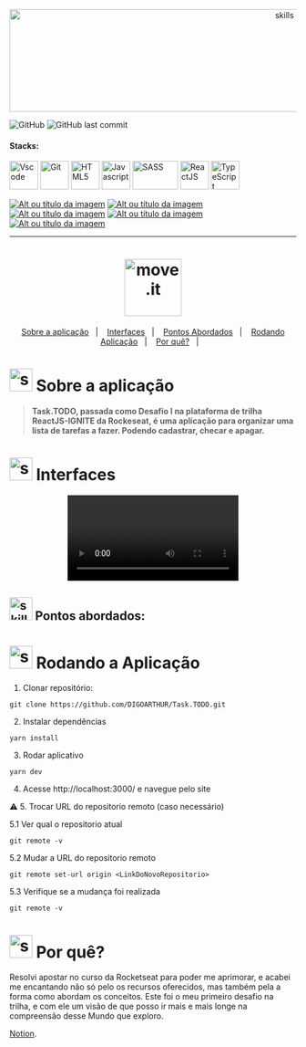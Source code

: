 <!-- VISUALIZAR NO VSCODE  CTRL + K  V -->

<!-- BADGES https://www.youtube.com/watch?v=cRoBt6AZgjc
https://dev.to/envoy_/150-badges-for-github-pnk

BUILD BADGES
https://shields.io
ICONS
https://simpleicons.org/?q=react
-->

<p align="center">
  <img  alt="skills"  width="950" height="180" src="https://user-images.githubusercontent.com/59892368/153731943-b50bd9e6-b88a-4653-8ff6-ee13f8850d9a.png">
</p> 

![GitHub](https://img.shields.io/github/license/digoarthur/Task.TODO)
![GitHub last commit](https://img.shields.io/github/last-commit/digoarthur/Task.TODO)


#### Stacks:
 <!------------------------------------Tasks-->
<p align="left">

  <a href="https://code.visualstudio.com/"><img  alt="Vscode"  width="50" height="50" src="https://user-images.githubusercontent.com/59892368/149663512-3f83da57-bdfe-4cef-bcc2-feb304a738ff.png"><a/>
  <a href="https://git-scm.com/"><img  alt="Git"  width="50" height="50" src="https://user-images.githubusercontent.com/59892368/149677999-f5947f0b-e535-4ba2-911c-1c5926045c35.png"><a/>
   <a href="https://developer.mozilla.org/pt-BR/docs/Web/HTML"><img  alt="HTML5"  width="50" height="50" src="https://user-images.githubusercontent.com/59892368/149663188-8298a9bf-f3ce-4881-944f-e94edf37beed.png"><a/>
   <a href="https://github.com/braziljs/eloquente-javascript"><img  alt="Javascript"  width="50" height="50" src="https://user-images.githubusercontent.com/59892368/149663192-19043371-127c-47f0-8553-0f407c51e2c5.png"><a/>
   <a href="https://sass-lang.com"><img  alt="SASS"  width="80" height="50" src="https://user-images.githubusercontent.com/59892368/135768301-7f3c942e-1fd1-4867-9c5b-ad78353f0eea.png"><a/>
   <a href="https://pt-br.reactjs.org/"><img  alt="ReactJS"  width="50" height="50" src="https://user-images.githubusercontent.com/59892368/110185477-3255b480-7df1-11eb-8399-07a57b05eefb.png"><a/>
   <a href="https://www.typescriptlang.org/"><img  alt="TypeScript"  width="50" height="50" src="https://user-images.githubusercontent.com/59892368/149662563-c86be27c-b905-4aaf-b726-fb1146465ea7.png"><a/>

</p>
 <!------------------------------------Applied Concepts-->
     
<a href="https://devdigoarthur.notion.site/math-32c8febe43b342a587db7eec61217ece"> ![Alt ou título da imagem](https://img.shields.io/badge/-Math-/?logo=JavaScript&logoColor=white&color=yellow)<a/>
 <a href="https://devdigoarthur.notion.site/Filter-108eadff67d74e64846c25d30ec496a2"> ![Alt ou título da imagem](https://img.shields.io/badge/-Filter-/?logo=JavaScript&logoColor=white&color=yellow)<a/>
   <a href="https://devdigoarthur.notion.site/Map-a87c73417a064372b122bf448f4c6ed4"> ![Alt ou título da imagem](https://img.shields.io/badge/-Map-/?logo=JavaScript&logoColor=white&color=yellow)<a/>
<a href="https://devdigoarthur.notion.site/Estado-e7c7508cb6bd4d81984ba5e8e50eab67">  ![Alt ou título da imagem](https://img.shields.io/badge/-State-/?logo=CreateReactApp&logoColor=white&color=blue)<a/>
 <a href="https://devdigoarthur.notion.site/Componentes-bc3ca1ebd97d4ccc8d11e6ab668eeb73"> ![Alt ou título da imagem](https://img.shields.io/badge/-Components-/?logo=CreateReactApp&logoColor=white&color=blue)<a/>





---
    
 
  <h1 align="center">
  <img width="100" height="100" alt="move.it" title="move.it" src="https://user-images.githubusercontent.com/59892368/153732380-eb4f896d-23e3-44cd-8ccd-5ca75a34a80e.svg" />
</h1>


<p align="center">
  <a href="https://github.com/DIGOARTHUR/Task.TODO#--sobre-a-aplicação-">Sobre a aplicação</a>&nbsp;&nbsp;&nbsp;|&nbsp;&nbsp;&nbsp;
  <a href="https://github.com/DIGOARTHUR/Task.TODO#--interfaces-"> Interfaces</a>&nbsp;&nbsp;&nbsp;|&nbsp;&nbsp;&nbsp;
  <a href="https://github.com/DIGOARTHUR/Task.TODO#-pontos-abordados-">Pontos Abordados</a>&nbsp;&nbsp;&nbsp;|&nbsp;&nbsp;&nbsp;
  <a href="https://github.com/DIGOARTHUR/Task.TODO#-rodando-a-aplicação">Rodando Aplicação</a>&nbsp;&nbsp;&nbsp;|&nbsp;&nbsp;&nbsp;
  <a href="https://github.com/DIGOARTHUR/Task.TODO#-por-quê--">Por quê?</a>&nbsp;&nbsp;&nbsp;|&nbsp;&nbsp;&nbsp;
</p> 

  
  
  
  
# <img  alt="skills"  width="40" height="40" src="https://user-images.githubusercontent.com/59892368/148622497-164365e8-f6b0-4f40-bc75-a0ed4da6059b.png">  Sobre a aplicação <!---write here : talk a little about project: what's does, example.  -->
> **Task.TODO, passada como Desafio I na plataforma de trilha ReactJS-IGNITE da Rockeseat, é uma aplicação para organizar uma lista de tarefas a fazer. Podendo cadastrar, checar e apagar.** 



# <img  alt="skills"  width="40" height="40" src="https://user-images.githubusercontent.com/59892368/149667468-f228e4e8-c2f0-474d-858d-6b9216f49b2f.png">  Interfaces <!---write here : demonstration of the application layout.  -->

<p align="center">
  <video  alt="gif_"  src="https://user-images.githubusercontent.com/59892368/153525041-a7bcff23-9905-4de6-b869-1080e971d34c.mp4"></video>
  </p>


## <img  alt="skills"  width="40" height="40" src="https://user-images.githubusercontent.com/59892368/142231777-8c0e09fa-ac09-4654-89d6-6bb986bde09b.gif"> Pontos abordados: <!---write here: learned concepts ;    -->

<!--
* `Array e Objeto JS` (uso do map)
* `CSS` (Grid e FlexBox)
* React
  * [`Propriedade`](https://devdigoarthur.notion.site/Propriedades-c51db4c88a264741bb09389fe20a25f7) (Aplicar passagem de propriedades nos Componentes)
  * [`Componente`](https://devdigoarthur.notion.site/Componentes-bc3ca1ebd97d4ccc8d11e6ab668eeb73) ( Divisão de elementos da aplicação)
  * [`Estado`](https://devdigoarthur.notion.site/Estado-e7c7508cb6bd4d81984ba5e8e50eab67) (UseState() - Controle de mudança de dados)
  * [`Router`](https://devdigoarthur.notion.site/Router-be30e083aad146eea64c89258434a024) ((Navegação pela a aplicação))
  -->
  






<!--
# <img  alt="skills"  width="40" height="40" src="https://user-images.githubusercontent.com/59892368/148622723-8e753e71-6bbf-46c3-b1b5-4fcc3d841a88.png"> Observações

:white_check_mark: FrontEnd
-->



 
 # <img  alt="skills"  width="40" height="40" src="https://user-images.githubusercontent.com/59892368/142216697-dd93272c-c614-4664-9d63-c4e4dfc3e0f3.gif"> Rodando a Aplicação
 


1. Clonar repositório:

```
git clone https://github.com/DIGOARTHUR/Task.TODO.git
```

2. Instalar dependências

```
yarn install
```

3. Rodar aplicativo

```
yarn dev
```

4. Acesse http://localhost:3000/ e navegue pelo site

:warning: 5. Trocar URL do repositorio remoto (caso necessário)

  5.1 Ver qual o repositorio atual
```
git remote -v
```
  5.2 Mudar a URL do repositorio remoto
```
git remote set-url origin <LinkDoNovoRepositorio>
```
  5.3 Verifique se a mudança foi realizada
```
git remote -v
```
  
 # <img  alt="skills"  width="40" height="40" src="https://user-images.githubusercontent.com/59892368/148622627-c1eaa513-ca90-49e2-b5b8-c11d369becef.png"> Por quê?  <!---write here : motivation that led to created ; why did you do this program?   -->
Resolvi apostar no curso da Rocketseat para poder me aprimorar, e acabei me encantando não só pelo os recursos oferecidos, mas também pela a forma como abordam os conceitos. Este foi o meu primeiro desafio na trilha, e com ele um visão de que posso ir mais e mais longe na compreensão desse Mundo que exploro.  
 
 <a href="https://devdigoarthur.notion.site/ReactJS-93c2209743ad43dcb4e813a4dc93da05">Notion</a>.
 
